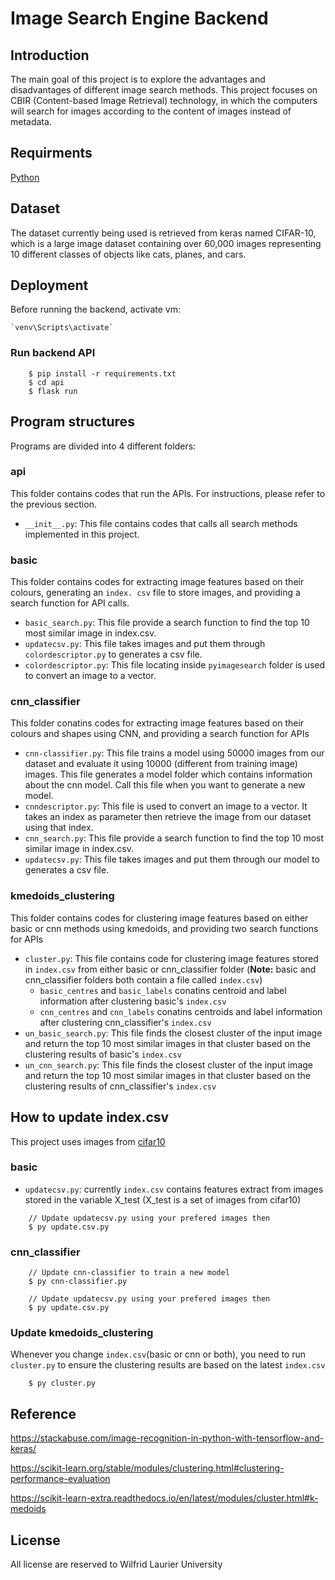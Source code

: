 # Image Search Engine Backend

## Introduction
The main goal of this project is to explore the advantages and disadvantages of different image search methods. This project focuses on CBIR (Content-based Image Retrieval) technology, in which the computers will search for images according to the content of images instead of metadata.

## Requirments
[Python](https://www.python.org/)

## Dataset
The dataset currently being used is retrieved from keras named CIFAR-10, which is a large image dataset containing over 60,000 images representing 10 different classes of objects like cats, planes, and cars.

## Deployment
    
Before running the backend, activate vm:
```
`venv\Scripts\activate`
```

### Run backend API
```
    $ pip install -r requirements.txt
    $ cd api
    $ flask run
```

## Program structures
Programs are divided into 4 different folders:

### api
This folder contains codes that run the APIs. For instructions, please refer to the previous section. 
-  `__init__.py`: This file contains codes that calls all search methods implemented in this project. 

### basic
This folder contains codes for extracting image features based on their colours, generating an `index. csv` file to store images, and providing a search function for API calls. 
- `basic_search.py`: This file provide a search function to find the top 10 most similar image in index.csv.
- `updatecsv.py`: This file takes images and put them through `colordescriptor.py` to generates a csv file.
- `colordescriptor.py`: This file locating inside `pyimagesearch` folder is used to convert an image to a vector.

### cnn_classifier
This folder conatins codes for extracting image features based on their colours and shapes using CNN, and providing a search function for APIs
- `cnn-classifier.py`: This file trains a model using 50000 images from our dataset and evaluate it using 10000 (different from training image) images. This file generates a model folder which contains information about the cnn model. Call this file when you want to generate a new model.
- `cnndescriptor.py`: This file is used to convert an image to a vector. It takes an index as parameter then retrieve the image from our dataset using that index.
- `cnn_search.py`: This file provide a search function to find the top 10 most similar image in index.csv.
- `updatecsv.py`: This file takes images and put them through our model to generates a csv file.

### kmedoids_clustering
This folder contains codes for clustering image features based on either basic or cnn methods using kmedoids, and providing two search functions for APIs
- `cluster.py`: This file contains code for clustering image features stored in `index.csv` from either basic or cnn_classifier folder (**Note:** basic and cnn_classifier folders both contain a file called `index.csv`)
  - `basic_centres` and `basic_labels` conatins centroid and label information after clustering basic's `index.csv`
  - `cnn_centres` and `cnn_labels` conatins centroids and label information after clustering cnn_classifier's `index.csv`
- `un_basic_search.py`: This file finds the closest cluster of the input image and return the top 10 most similar images in that cluster based on the clustering results of basic's `index.csv`
- `un_cnn_search.py`: This file finds the closest cluster of the input image and return the top 10 most similar images in that cluster based on the clustering results of cnn_classifier's `index.csv`

## How to update index.csv
This project uses images from [cifar10](https://www.cs.toronto.edu/~kriz/cifar.html) 

### basic
- `updatecsv.py`: currently `index.csv` contains features extract from images stored in the variable X_test (X_test is a set of images from cifar10)
```
    // Update updatecsv.py using your prefered images then
    $ py update.csv.py
```

### cnn_classifier
```
    // Update cnn-classifier to train a new model
    $ py cnn-classifier.py

    // Update updatecsv.py using your prefered images then
    $ py update.csv.py
```

### Update kmedoids_clustering
Whenever you change `index.csv`(basic or cnn or both), you need to run `cluster.py` to ensure the clustering results are based on the latest `index.csv`
```
    $ py cluster.py
```

## Reference
https://stackabuse.com/image-recognition-in-python-with-tensorflow-and-keras/

https://scikit-learn.org/stable/modules/clustering.html#clustering-performance-evaluation

https://scikit-learn-extra.readthedocs.io/en/latest/modules/cluster.html#k-medoids

## License
All license are reserved to Wilfrid Laurier University
